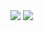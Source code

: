 <picture>
    <source srcset="https://github-readme-stats.vercel.app/api?username=slavce14&show_icons=true&locale=en&count_private=true&title_color=0064ff&icon_color=0064ff&text_color=000000&bg_color=ffffff"  media="(prefers-color-scheme: light)">
    <img src="https://github-readme-stats.vercel.app/api?username=slavce14&show_icons=true&locale=en&count_private=true&title_color=0064ff&icon_color=0064ff&text_color=ffffff&bg_color=00000f">
</picture>

<picture>
    <source srcset="https://github-readme-activity-graph.vercel.app/graph?username=slavce14&theme=react-dark&bg_color=ffffff&radius=10&area=true&color=0064ff&line=0064ff&point=0064ff"  media="(prefers-color-scheme: light)">
    <img src="https://github-readme-activity-graph.vercel.app/graph?username=slavce14&theme=react-dark&bg_color=00000f&radius=10&area=true&color=0064ff&line=0064ff">
</picture>
